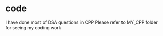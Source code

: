 # code
I have done most of DSA questions in CPP
Please refer to MY_CPP folder for seeing my coding work
